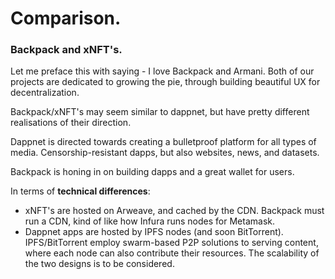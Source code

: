 # Comparison.

### Backpack and xNFT's.

Let me preface this with saying - I love Backpack and Armani. Both of our projects are dedicated to growing the pie, through building beautiful UX for decentralization.&#x20;

Backpack/xNFT's may seem similar to dappnet, but have pretty different realisations of their direction.

Dappnet is directed towards creating a bulletproof platform for all types of media. Censorship-resistant dapps, but also websites, news, and datasets.&#x20;

Backpack is honing in on building dapps and a great wallet for users.&#x20;

In terms of **technical differences**:

* xNFT's are hosted on Arweave, and cached by the CDN. Backpack must run a CDN, kind of like how Infura runs nodes for Metamask.&#x20;
* Dappnet apps are hosted by IPFS nodes (and soon BitTorrent). IPFS/BitTorrent employ swarm-based P2P solutions to serving content, where each node can also contribute their resources. The scalability of the two designs is to be considered.

